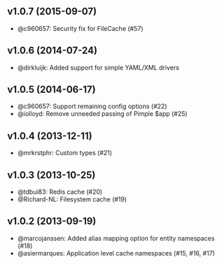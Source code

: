 ## v1.0.7 (2015-09-07)

 * @c960657: Security fix for FileCache (#57)

## v1.0.6 (2014-07-24)

 * @dirkluijk: Added support for simple YAML/XML drivers

## v1.0.5 (2014-06-17)

 * @c960657: Support remaining config options (#22)
 * @iolloyd: Remove unneeded passing of Pimple $app (#25)

## v1.0.4 (2013-12-11)

 * @mrkrstphr: Custom types (#21)

## v1.0.3 (2013-10-25)

 * @tdbui83: Redis cache (#20)
 * @Richard-NL: Filesystem cache (#19)

## v1.0.2 (2013-09-19)

 * @marcojanssen: Added alias mapping option for entity namespaces (#18)
 * @asiermarques: Application level cache namespaces (#15, #16, #17)
